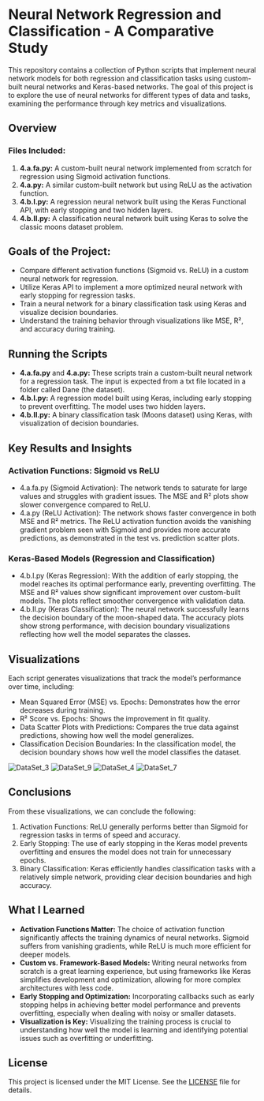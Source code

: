 # Neural Network Regression and Classification - A Comparative Study

This repository contains a collection of Python scripts that implement neural network models for both regression and classification tasks using custom-built neural networks and Keras-based networks. The goal of this project is to explore the use of neural networks for different types of data and tasks, examining the performance through key metrics and visualizations.

## Overview
### Files Included:
1. **4.a.fa.py:** A custom-built neural network implemented from scratch for regression using Sigmoid activation functions.
2. **4.a.py:** A similar custom-built network but using ReLU as the activation function.
3. **4.b.I.py:** A regression neural network built using the Keras Functional API, with early stopping and two hidden layers.
4. **4.b.II.py:** A classification neural network built using Keras to solve the classic moons dataset problem.

## Goals of the Project:
- Compare different activation functions (Sigmoid vs. ReLU) in a custom neural network for regression.
- Utilize Keras API to implement a more optimized neural network with early stopping for regression tasks.
- Train a neural network for a binary classification task using Keras and visualize decision boundaries.
- Understand the training behavior through visualizations like MSE, R², and accuracy during training.

## Running the Scripts
- **4.a.fa.py** and **4.a.py:** These scripts train a custom-built neural network for a regression task. The input is expected from a txt file located in a folder called Dane (the dataset).
- **4.b.I.py:** A regression model built using Keras, including early stopping to prevent overfitting. The model uses two hidden layers.
- **4.b.II.py:** A binary classification task (Moons dataset) using Keras, with visualization of decision boundaries.

## Key Results and Insights
### Activation Functions: Sigmoid vs ReLU
- 4.a.fa.py (Sigmoid Activation): The network tends to saturate for large values and struggles with gradient issues. The MSE and R² plots show slower convergence compared to ReLU.
- 4.a.py (ReLU Activation): The network shows faster convergence in both MSE and R² metrics. The ReLU activation function avoids the vanishing gradient problem seen with Sigmoid and provides more accurate predictions, as demonstrated in the test vs. prediction scatter plots.

### Keras-Based Models (Regression and Classification)
- 4.b.I.py (Keras Regression): With the addition of early stopping, the model reaches its optimal performance early, preventing overfitting. The MSE and R² values show significant improvement over custom-built models. The plots reflect smoother convergence with validation data.
- 4.b.II.py (Keras Classification): The neural network successfully learns the decision boundary of the moon-shaped data. The accuracy plots show strong performance, with decision boundary visualizations reflecting how well the model separates the classes.

## Visualizations
Each script generates visualizations that track the model’s performance over time, including:

- Mean Squared Error (MSE) vs. Epochs: Demonstrates how the error decreases during training.
- R² Score vs. Epochs: Shows the improvement in fit quality.
- Data Scatter Plots with Predictions: Compares the true data against predictions, showing how well the model generalizes.
- Classification Decision Boundaries: In the classification model, the decision boundary shows how well the model classifies the dataset.

![DataSet_3](https://github.com/user-attachments/assets/61d19f86-9576-4229-b5d8-bee6268e86b8)
![DataSet_9](https://github.com/user-attachments/assets/f2ebbbc8-57ab-4325-a351-0259f9ce9182)
![DataSet_4](https://github.com/user-attachments/assets/0982012b-a3aa-4302-a483-7f69082b6635)
![DataSet_7](https://github.com/user-attachments/assets/f0726f8d-0179-4842-833b-4970aca5b79a)

## Conclusions
From these visualizations, we can conclude the following:

1. Activation Functions: ReLU generally performs better than Sigmoid for regression tasks in terms of speed and accuracy.
2. Early Stopping: The use of early stopping in the Keras model prevents overfitting and ensures the model does not train for unnecessary epochs.
3. Binary Classification: Keras efficiently handles classification tasks with a relatively simple network, providing clear decision boundaries and high accuracy.

## What I Learned
- **Activation Functions Matter:** The choice of activation function significantly affects the training dynamics of neural networks. Sigmoid suffers from vanishing gradients, while ReLU is much more efficient for deeper models.
- **Custom vs. Framework-Based Models:** Writing neural networks from scratch is a great learning experience, but using frameworks like Keras simplifies development and optimization, allowing for more complex architectures with less code.
- **Early Stopping and Optimization:** Incorporating callbacks such as early stopping helps in achieving better model performance and prevents overfitting, especially when dealing with noisy or smaller datasets.
- **Visualization is Key:** Visualizing the training process is crucial to understanding how well the model is learning and identifying potential issues such as overfitting or underfitting.

## License
This project is licensed under the MIT License. See the [LICENSE](LICENSE) file for details.
